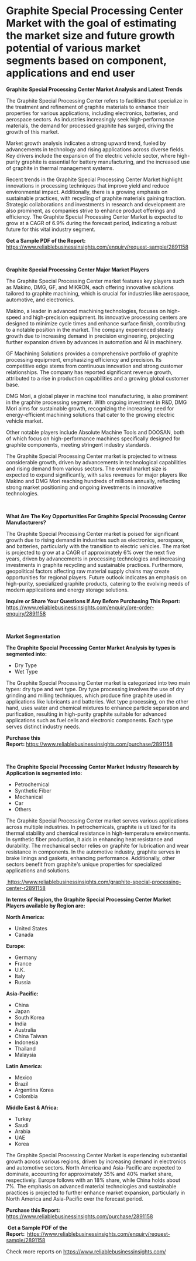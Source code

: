 <p><h1>Graphite Special Processing Center Market with the goal of estimating the market size and future growth potential of various market segments based on component, applications and end user</h1></p><p><strong>Graphite Special Processing Center Market Analysis and Latest Trends</strong></p>
<p><p>The Graphite Special Processing Center refers to facilities that specialize in the treatment and refinement of graphite materials to enhance their properties for various applications, including electronics, batteries, and aerospace sectors. As industries increasingly seek high-performance materials, the demand for processed graphite has surged, driving the growth of this market.</p><p>Market growth analysis indicates a strong upward trend, fueled by advancements in technology and rising applications across diverse fields. Key drivers include the expansion of the electric vehicle sector, where high-purity graphite is essential for battery manufacturing, and the increased use of graphite in thermal management systems.</p><p>Recent trends in the Graphite Special Processing Center Market highlight innovations in processing techniques that improve yield and reduce environmental impact. Additionally, there is a growing emphasis on sustainable practices, with recycling of graphite materials gaining traction. Strategic collaborations and investments in research and development are also prominent, as companies strive to enhance product offerings and efficiency. The Graphite Special Processing Center Market is expected to grow at a CAGR of 6.9% during the forecast period, indicating a robust future for this vital industry segment.</p></p>
<p><strong>Get a Sample PDF of the Report:&nbsp;</strong> <a href="https://www.reliablebusinessinsights.com/enquiry/request-sample/2891158?utm_campaign=3430&utm_medium=2&utm_source=Github&utm_content=ia&utm_term=14032025&utm_id=graphite-special-processing-center">https://www.reliablebusinessinsights.com/enquiry/request-sample/2891158</a></p>
<p>&nbsp;</p>
<p><strong>Graphite Special Processing Center Major Market Players</strong></p>
<p><p>The Graphite Special Processing Center market features key players such as Makino, DMG, GF, and MIKRON, each offering innovative solutions tailored to graphite machining, which is crucial for industries like aerospace, automotive, and electronics. </p><p>Makino, a leader in advanced machining technologies, focuses on high-speed and high-precision equipment. Its innovative processing centers are designed to minimize cycle times and enhance surface finish, contributing to a notable position in the market. The company experienced steady growth due to increasing demand in precision engineering, projecting further expansion driven by advances in automation and AI in machinery.</p><p>GF Machining Solutions provides a comprehensive portfolio of graphite processing equipment, emphasizing efficiency and precision. Its competitive edge stems from continuous innovation and strong customer relationships. The company has reported significant revenue growth, attributed to a rise in production capabilities and a growing global customer base.</p><p>DMG Mori, a global player in machine tool manufacturing, is also prominent in the graphite processing segment. With ongoing investment in R&D, DMG Mori aims for sustainable growth, recognizing the increasing need for energy-efficient machining solutions that cater to the growing electric vehicle market.</p><p>Other notable players include Absolute Machine Tools and DOOSAN, both of which focus on high-performance machines specifically designed for graphite components, meeting stringent industry standards.</p><p>The Graphite Special Processing Center market is projected to witness considerable growth, driven by advancements in technological capabilities and rising demand from various sectors. The overall market size is expected to expand significantly, with sales revenues for major players like Makino and DMG Mori reaching hundreds of millions annually, reflecting strong market positioning and ongoing investments in innovative technologies.</p></p>
<p>&nbsp;</p>
<p><strong>What Are The Key Opportunities For Graphite Special Processing Center Manufacturers?</strong></p>
<p><p>The Graphite Special Processing Center market is poised for significant growth due to rising demand in industries such as electronics, aerospace, and batteries, particularly with the transition to electric vehicles. The market is projected to grow at a CAGR of approximately 6% over the next five years, driven by advancements in processing technologies and increasing investments in graphite recycling and sustainable practices. Furthermore, geopolitical factors affecting raw material supply chains may create opportunities for regional players. Future outlook indicates an emphasis on high-purity, specialized graphite products, catering to the evolving needs of modern applications and energy storage solutions.</p></p>
<p><strong>Inquire or Share Your Questions If Any Before Purchasing This Report:</strong> <a href="https://www.reliablebusinessinsights.com/enquiry/pre-order-enquiry/2891158?utm_campaign=3430&utm_medium=2&utm_source=Github&utm_content=ia&utm_term=14032025&utm_id=graphite-special-processing-center">https://www.reliablebusinessinsights.com/enquiry/pre-order-enquiry/2891158</a></p>
<p>&nbsp;</p>
<p><strong>Market Segmentation</strong></p>
<p><strong>The Graphite Special Processing Center Market Analysis by types is segmented into:</strong></p>
<p><ul><li> Dry Type</li><li>Wet Type </li></ul></p>
<p><p>The Graphite Special Processing Center market is categorized into two main types: dry type and wet type. Dry type processing involves the use of dry grinding and milling techniques, which produce fine graphite used in applications like lubricants and batteries. Wet type processing, on the other hand, uses water and chemical mixtures to enhance particle separation and purification, resulting in high-purity graphite suitable for advanced applications such as fuel cells and electronic components. Each type serves distinct industry needs.</p></p>
<p><strong>Purchase this Report:&nbsp;</strong><a href="https://www.reliablebusinessinsights.com/purchase/2891158?utm_campaign=3430&utm_medium=2&utm_source=Github&utm_content=ia&utm_term=14032025&utm_id=graphite-special-processing-center">https://www.reliablebusinessinsights.com/purchase/2891158</a></p>
<p>&nbsp;</p>
<p><strong>The Graphite Special Processing Center Market Industry Research by Application is segmented into:</strong></p>
<p><ul><li> Petrochemical</li><li>Synthetic Fiber</li><li>Mechanical</li><li>Car</li><li>Others </li></ul></p>
<p><p>The Graphite Special Processing Center market serves various applications across multiple industries. In petrochemicals, graphite is utilized for its thermal stability and chemical resistance in high-temperature environments. In synthetic fiber production, it aids in enhancing heat resistance and durability. The mechanical sector relies on graphite for lubrication and wear resistance in components. In the automotive industry, graphite serves in brake linings and gaskets, enhancing performance. Additionally, other sectors benefit from graphite's unique properties for specialized applications and solutions.</p></p>
<p><a href="https://www.reliablebusinessinsights.com/graphite-special-processing-center-r2891158?utm_campaign=3430&utm_medium=2&utm_source=Github&utm_content=ia&utm_term=14032025&utm_id=graphite-special-processing-center">&nbsp;https://www.reliablebusinessinsights.com/graphite-special-processing-center-r2891158</a></p>
<p><strong>In terms of Region, the Graphite Special Processing Center Market Players available by Region are:</strong></p>
<p>
    <p> <strong> North America: </strong>
        <ul>
            <li>United States</li>
            <li>Canada</li>
        </ul>
        </p> 
    <p> <strong> Europe: </strong>
        <ul>
            <li>Germany</li>
            <li>France</li>
            <li>U.K.</li>
            <li>Italy</li>
            <li>Russia</li>
        </ul>
        </p> 
    <p> <strong> Asia-Pacific: </strong>
        <ul>
            <li>China</li>
            <li>Japan</li>
            <li>South Korea</li>
            <li>India</li>
            <li>Australia</li>
            <li>China Taiwan</li>
            <li>Indonesia</li>
            <li>Thailand</li>
            <li>Malaysia</li>
        </ul>
        </p> 
    <p> <strong> Latin America: </strong>
        <ul>
            <li>Mexico</li>
            <li>Brazil</li>
            <li>Argentina Korea</li>
            <li>Colombia</li>
        </ul>
        </p> 
    <p> <strong> Middle East & Africa: </strong>
        <ul>
            <li>Turkey</li>
            <li>Saudi</li>
            <li>Arabia</li>
            <li>UAE</li>
            <li>Korea</li>
        </ul>
    </p>
    </p>
<p><p>The Graphite Special Processing Center Market is experiencing substantial growth across various regions, driven by increasing demand in electronics and automotive sectors. North America and Asia-Pacific are expected to dominate, accounting for approximately 35% and 40% market share, respectively. Europe follows with an 18% share, while China holds about 7%. The emphasis on advanced material technologies and sustainable practices is projected to further enhance market expansion, particularly in North America and Asia-Pacific over the forecast period.</p></p>
<p><strong>Purchase this Report: </strong><a href="https://www.reliablebusinessinsights.com/purchase/2891158?utm_campaign=3430&utm_medium=2&utm_source=Github&utm_content=ia&utm_term=14032025&utm_id=graphite-special-processing-center">https://www.reliablebusinessinsights.com/purchase/2891158</a></p>
<p>&nbsp;<strong>Get a Sample PDF of the Report:&nbsp;&nbsp;</strong><a href="https://www.reliablebusinessinsights.com/enquiry/request-sample/2891158?utm_campaign=3430&utm_medium=2&utm_source=Github&utm_content=ia&utm_term=14032025&utm_id=graphite-special-processing-center">https://www.reliablebusinessinsights.com/enquiry/request-sample/2891158</a></p>
<p><strong></strong></p>
<p>Check more reports on <a href="https://www.reliablebusinessinsights.com/?utm_campaign=3430&utm_medium=2&utm_source=Github&utm_content=ia&utm_term=14032025&utm_id=graphite-special-processing-center">https://www.reliablebusinessinsights.com/</a></p>